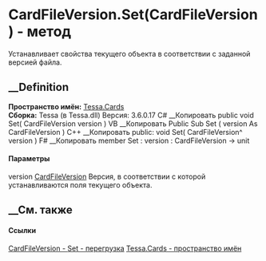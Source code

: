# CardFileVersion.Set(CardFileVersion) - метод
Устанавливает свойства текущего объекта в соответствии с заданной версией
файла.
## __Definition
 **Пространство имён:** [Tessa.Cards](N_Tessa_Cards.htm)  
 **Сборка:** Tessa (в Tessa.dll) Версия: 3.6.0.17
C# __Копировать
     public void Set(
    	CardFileVersion version
    )
VB __Копировать
     Public Sub Set ( 
    	version As CardFileVersion
    )
C++ __Копировать
     public:
    void Set(
    	CardFileVersion^ version
    )
F# __Копировать
     member Set : 
            version : CardFileVersion -> unit 
#### Параметры
version [CardFileVersion](T_Tessa_Cards_CardFileVersion.htm)
     Версия, в соответствии с которой устанавливаются поля текущего объекта. 
## __См. также
#### Ссылки
[CardFileVersion - ](T_Tessa_Cards_CardFileVersion.htm)
[Set - перегрузка](Overload_Tessa_Cards_CardFileVersion_Set.htm)
[Tessa.Cards - пространство имён](N_Tessa_Cards.htm)
